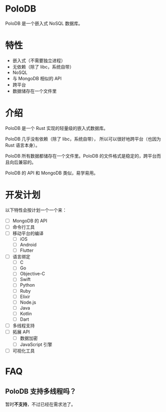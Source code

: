 
# PoloDB

PoloDB 是一个嵌入式 NoSQL 数据库。

# 特性

- 嵌入式（不需要独立进程）
- 无依赖（除了 libc，系统自带）
- NoSQL
- 与 MongoDB 相似的 API
- 跨平台
- 数据储存在一个文件里

# 介绍

PoloDB 是一个 Rust 实现的轻量级的嵌入式数据库。

PoloDB 几乎没有依赖（除了 libc，系统自带），
所以可以很好地跨平台（也因为 Rust 语言本身）。

PoloDB 所有数据都储存在一个文件里。PoloDB
的文件格式是稳定的，跨平台而且向后兼容的。

PoloDB 的 API 和 MongoDB 类似，易学易用。

# 开发计划

以下特性会按计划一个一个来：

- [ ] MongoDB 的 API
- [ ] 命令行工具
- [ ] 移动平台的编译
  - [ ] iOS
  - [ ] Android
  - [ ] Flutter
- [ ] 语言绑定
  - [ ] C
  - [ ] Go
  - [ ] Objective-C
  - [ ] Swift
  - [ ] Python
  - [ ] Ruby
  - [ ] Elixir
  - [ ] Node.js
  - [ ] Java
  - [ ] Kotlin
  - [ ] Dart
- [ ] 多线程支持
- [ ] 拓展 API
  - [ ] 数据加密
  - [ ] JavaScript 引擎
- [ ] 可视化工具

# FAQ

## PoloDB 支持多线程吗？

暂时**不支持**，不过已经在需求池了。
